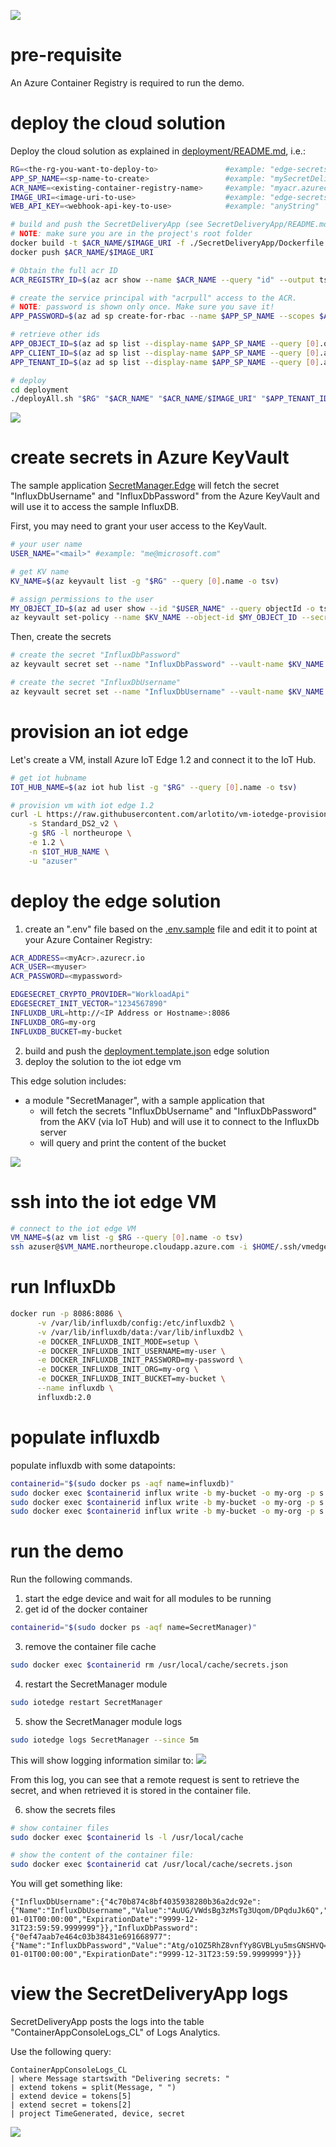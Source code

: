 ![](../images/e2e-demo-overall-diagram.png)

# pre-requisite
An Azure Container Registry is required to run the demo.

# deploy the cloud solution
Deploy the cloud solution as explained in [deployment/README.md](../deployment/README.md), i.e.:

```bash
RG=<the-rg-you-want-to-deploy-to>               #example: "edge-secrets-rg"
APP_SP_NAME=<sp-name-to-create>                 #example: "mySecretDeliveryApp"
ACR_NAME=<existing-container-registry-name>     #example: "myacr.azurecr.io"
IMAGE_URI=<image-uri-to-use>                    #example: "edge-secrets/secret-delivery-app:0.0.1"
WEB_API_KEY=<webhook-api-key-to-use>            #example: "anyString"

# build and push the SecretDeliveryApp (see SecretDeliveryApp/README.md)
# NOTE: make sure you are in the project's root folder
docker build -t $ACR_NAME/$IMAGE_URI -f ./SecretDeliveryApp/Dockerfile .
docker push $ACR_NAME/$IMAGE_URI

# Obtain the full acr ID 
ACR_REGISTRY_ID=$(az acr show --name $ACR_NAME --query "id" --output tsv)

# create the service principal with "acrpull" access to the ACR.
# NOTE: password is shown only once. Make sure you save it!
APP_PASSWORD=$(az ad sp create-for-rbac --name $APP_SP_NAME --scopes $ACR_REGISTRY_ID --role acrpull --query "password" --output tsv)

# retrieve other ids
APP_OBJECT_ID=$(az ad sp list --display-name $APP_SP_NAME --query [0].objectId -o tsv)
APP_CLIENT_ID=$(az ad sp list --display-name $APP_SP_NAME --query [0].appId -o tsv)
APP_TENANT_ID=$(az ad sp list --display-name $APP_SP_NAME --query [0].appOwnerTenantId -o tsv)

# deploy
cd deployment
./deployAll.sh "$RG" "$ACR_NAME" "$ACR_NAME/$IMAGE_URI" "$APP_TENANT_ID" "$APP_OBJECT_ID" "$APP_CLIENT_ID" "$APP_PASSWORD" "$WEB_API_KEY"
```

![](../images/samples-cloud-solution-diagram.png)

# create secrets in Azure KeyVault
The sample application [SecretManager.Edge](../Samples/SecretManager.Edge/Program.cs) will fetch the secret "InfluxDbUsername" and "InfluxDbPassword" from the Azure KeyVault and will use it to access the sample InfluxDB.

First, you may need to grant your user access to the KeyVault.
```bash
# your user name
USER_NAME="<mail>" #example: "me@microsoft.com"

# get KV name
KV_NAME=$(az keyvault list -g "$RG" --query [0].name -o tsv)

# assign permissions to the user
MY_OBJECT_ID=$(az ad user show --id "$USER_NAME" --query objectId -o tsv)
az keyvault set-policy --name $KV_NAME --object-id $MY_OBJECT_ID --secret-permissions delete get list set
```

Then, create the secrets
```bash
# create the secret "InfluxDbPassword"
az keyvault secret set --name "InfluxDbPassword" --vault-name $KV_NAME --value "my-password"

# create the secret "InfluxDbUsername"
az keyvault secret set --name "InfluxDbUsername" --vault-name $KV_NAME --value "my-user"
```

# provision an iot edge 
Let's create a VM, install Azure IoT Edge 1.2 and connect it to the IoT Hub.

```bash
# get iot hubname
IOT_HUB_NAME=$(az iot hub list -g "$RG" --query [0].name -o tsv)

# provision vm with iot edge 1.2
curl -L https://raw.githubusercontent.com/arlotito/vm-iotedge-provision/dev/scripts/vmedge.sh | bash -s -- \
    -s Standard_DS2_v2 \
    -g $RG -l northeurope \
    -e 1.2 \
    -n $IOT_HUB_NAME \
    -u "azuser"
```

# deploy the edge solution

1. create an ".env" file based on the [.env.sample](../Samples/.env.sample) file and edit it to point at your Azure Container Registry:

  ```bash
  ACR_ADDRESS=<myAcr>.azurecr.io
  ACR_USER=<myuser>
  ACR_PASSWORD=<mypassword>

  EDGESECRET_CRYPTO_PROVIDER="WorkloadApi"
  EDGESECRET_INIT_VECTOR="1234567890"
  INFLUXDB_URL=http://<IP Address or Hostname>:8086
  INFLUXDB_ORG=my-org
  INFLUXDB_BUCKET=my-bucket
  ```
2. build and push the [deployment.template.json](../Samples/deployment.template.json) edge solution
3. deploy the solution to the iot edge vm

This edge solution includes:
* a module "SecretManager", with a sample application that 
  * will fetch the secrets "InfluxDbUsername" and "InfluxDbPassword" from the AKV (via IoT Hub) and will use it to connect to the InfluxDb server
  * will query and print the content of the bucket

![](../images/samples-edge-solution-diagram.png)

# ssh into the iot edge VM 
```bash
# connect to the iot edge VM
VM_NAME=$(az vm list -g $RG --query [0].name -o tsv)
ssh azuser@$VM_NAME.northeurope.cloudapp.azure.com -i $HOME/.ssh/vmedge.key
```

# run InfluxDb

```bash
docker run -p 8086:8086 \
      -v /var/lib/influxdb/config:/etc/influxdb2 \
      -v /var/lib/influxdb/data:/var/lib/influxdb2 \
      -e DOCKER_INFLUXDB_INIT_MODE=setup \
      -e DOCKER_INFLUXDB_INIT_USERNAME=my-user \
      -e DOCKER_INFLUXDB_INIT_PASSWORD=my-password \
      -e DOCKER_INFLUXDB_INIT_ORG=my-org \
      -e DOCKER_INFLUXDB_INIT_BUCKET=my-bucket \
      --name influxdb \
      influxdb:2.0
```

# populate influxdb

populate influxdb with some datapoints:

```bash
containerid="$(sudo docker ps -aqf name=influxdb)"
sudo docker exec $containerid influx write -b my-bucket -o my-org -p s 'myMeasurement,host=myHost testField="testData1" 1556896377'
sudo docker exec $containerid influx write -b my-bucket -o my-org -p s 'myMeasurement,host=myHost testField="testData2" 1556896399'
sudo docker exec $containerid influx write -b my-bucket -o my-org -p s 'myMeasurement,host=myHost testField="testData3" 1556896469'
```

# run the demo  
Run the following commands.

1. start the edge device and wait for all modules to be running
2. get id of the docker container
  ```bash
  containerid="$(sudo docker ps -aqf name=SecretManager)"
  ```
3. remove the container file cache
  ```bash
  sudo docker exec $containerid rm /usr/local/cache/secrets.json
  ```
4. restart the SecretManager module
  ```bash
  sudo iotedge restart SecretManager
  ```
5. show the SecretManager module logs
  ```bash
  sudo iotedge logs SecretManager --since 5m
  ```

  This will show logging information similar to:
  ![](../images/influxdb-sample-ok.png)

  From this log, you can see that a remote request is sent to retrieve the secret, and when retrieved it is stored in the container file.

6. show the secrets files
  ```bash
  # show container files
  sudo docker exec $containerid ls -l /usr/local/cache

  # show the content of the container file:
  sudo docker exec $containerid cat /usr/local/cache/secrets.json
  ```

  You will get something like:
  ```
  {"InfluxDbUsername":{"4c70b874c8bf4035938280b36a2dc92e":{"Name":"InfluxDbUsername","Value":"AuUG/VWdsBg3zMsTg3Uqom/DPqduJk6Q","Version":"4c70b874c8bf4035938280b36a2dc92e","ActivationDate":"0001-01-01T00:00:00","ExpirationDate":"9999-12-31T23:59:59.9999999"}},"InfluxDbPassword":{"0ef47aab7e464c03b38431e691668977":{"Name":"InfluxDbPassword","Value":"Atg/o1OZ5RhZ8vnfYy8GVBLyu5msGNSHVQ==","Version":"0ef47aab7e464c03b38431e691668977","ActivationDate":"0001-01-01T00:00:00","ExpirationDate":"9999-12-31T23:59:59.9999999"}}}
  ```

# view the SecretDeliveryApp logs
SecretDeliveryApp posts the logs into the table "ContainerAppConsoleLogs_CL" of Logs Analytics.

Use the following query:
```
ContainerAppConsoleLogs_CL
| where Message startswith "Delivering secrets: "
| extend tokens = split(Message, " ")
| extend device = tokens[5]
| extend secret = tokens[2]
| project TimeGenerated, device, secret
```

![](../images/secretdeliveryapp-logs.png)
